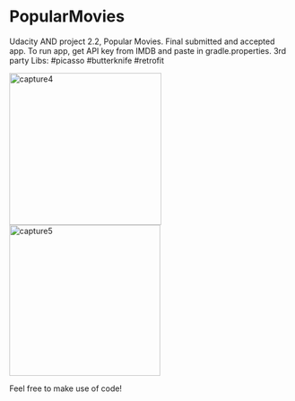 # PopularMovies
Udacity AND project 2.2, Popular Movies. Final submitted and accepted app. To run app, get API key from IMDB and paste in gradle.properties.
3rd party Libs:
#picasso
#butterknife
#retrofit

<img width="271" alt="capture4" src="https://user-images.githubusercontent.com/24324570/43293182-e1971536-9106-11e8-8a5a-1e7bb38458d2.PNG">
<img width="269" alt="capture5" src="https://user-images.githubusercontent.com/24324570/43293203-f5801a3e-9106-11e8-9a31-c718c171ec2e.PNG">

Feel free to make use of code!
